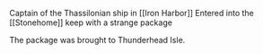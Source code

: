 Captain of the Thassilonian ship in [[Iron Harbor]]
Entered into the [[Stonehome]] keep with a strange package

The package was brought to Thunderhead Isle.